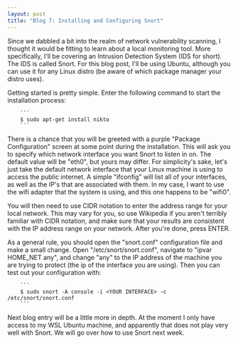 ```yaml
---
layout: post
title: "Blog 7: Installing and Configuring Snort"
---
```


Since we dabbled a bit into the realm of network vulnerability scanning, I thought it would be fitting to learn about a local monitoring tool. More specifically, I'll be covering an Intrusion Detection System (IDS for short). The IDS is called Snort. For this blog post, I'll be using Ubuntu, although you can use it for any Linux distro (be aware of which package manager your distro uses).

Getting started is pretty simple. Enter the following command to start the installation process:
    		
		```
		$ sudo apt-get install nikto
		```

There is a chance that you will be greeted with a purple "Package Configuration" screen at some point during the installation. This will ask you to specify which network interface you want Snort to listen in on. The default value will be "eth0", but yours may differ. For simplicity's sake, let's just take the default network interface that your Linux machine is using to access the public internet. A simple "ifconfig" will list all of your interfaces, as well as the IP's that are associated with them. In my case, I want to use the wifi adapter that the system is using, and this one happens to be "wifi0".

You will then need to use CIDR notation to enter the address range for your local network. This may vary for you, so use Wikipedia if you aren't terribly familiar with CIDR notation, and make sure that your results are consistent with the IP address range on your network. After you're done, press ENTER.

As a general rule, you should open the "snort.conf" configuration file and make a small change. Open "/etc/snort/snort.conf", navigate to "ipvar HOME_NET any", and change "any" to the IP address of the machine you are trying to protect (the ip of the interface you are using). Then you can test out your configuration with:

		```
		$ sudo snort -A console -i <YOUR INTERFACE> -c /etc/snort/snort.conf
		```

Next blog entry will be a little more in depth. At the moment I only have access to my WSL Ubuntu machine, and apparently that does not play very well with Snort. We will go over how to use Snort next week.
